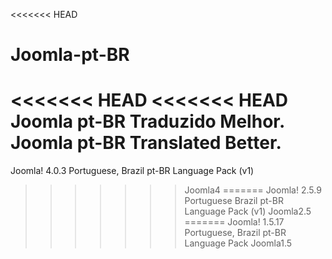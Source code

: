 <<<<<<< HEAD
# Joomla-pt-BR
<<<<<<< HEAD
<<<<<<< HEAD
Joomla pt-BR Traduzido Melhor. Joomla pt-BR Translated Better.
=======
Joomla! 4.0.3 Portuguese, Brazil pt-BR Language Pack (v1) 
>>>>>>> Joomla4
=======
Joomla! 2.5.9 Portuguese Brazil pt-BR Language Pack (v1) 
>>>>>>> Joomla2.5
=======
Joomla! 1.5.17 Portuguese, Brazil pt-BR Language Pack 
>>>>>>> Joomla1.5

